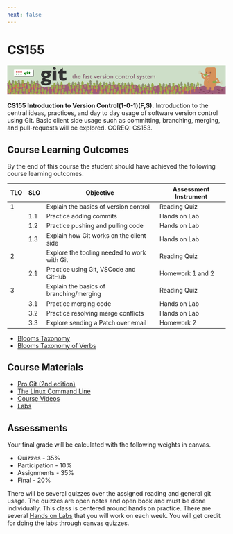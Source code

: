 ```yaml
---
next: false
---
```

# CS155

![Git Logo](images/git-banner.gif)

**CS155 Introduction to Version Control(1-0-1)(F,S).** Introduction to
the central ideas, practices, and day to day usage of software version
control using Git. Basic client side usage such as committing,
branching, merging, and pull-requests will be explored. COREQ: CS153.

## Course Learning Outcomes

By the end of this course the student should have achieved the following
course learning outcomes.

| TLO | SLO | Objective                                   | Assessment Instrument |
|-----|-----|---------------------------------------------|-----------------------|
| 1   |     | Explain the basics of version control       | Reading Quiz          |
|     | 1.1 | Practice adding commits                     | Hands on Lab          |
|     | 1.2 | Practice pushing and pulling code           | Hands on Lab          |
|     | 1.3 | Explain how Git works on the client side    | Hands on Lab          |
| 2   |     | Explore the tooling needed to work with Git | Reading Quiz          |
|     | 2.1 | Practice using Git, VSCode and GitHub       | Homework 1 and 2      |
| 3   |     | Explain the basics of branching/merging     | Reading Quiz          |
|     | 3.1 | Practice merging code                       | Hands on Lab          |
|     | 3.2 | Practice resolving merge conflicts          | Hands on Lab          |
|     | 3.3 | Explore sending a Patch over email          | Homework 2            |

- [Blooms Taxonomy](https://cft.vanderbilt.edu/guides-sub-pages/blooms-taxonomy/)
- [Blooms Taxonomy of Verbs](https://tips.uark.edu/blooms-taxonomy-verb-chart/)

## Course Materials

- [Pro Git (2nd edition)](https://git-scm.com/book/en/v2)
- [The Linux Command Line](https://drive.google.com/file/d/1nJ0XC0H7eI5I_g9WCqY9v-LlBMREaRBe/view?usp=share_link)
- [Course Videos](https://www.youtube.com/playlist?list=PLFziFbk-D-X3wbyZiKOu5aEcf9NGFUj8R)
- [Labs](https://github.com/shanep?tab=repositories&q=250&type=&language=&sort=)

## Assessments

Your final grade will be calculated with the following weights in canvas.

- Quizzes - 35%
- Participation - 10%
- Assignments - 35%
- Final - 20%

There will be several quizzes over the assigned reading and general git usage.
The quizzes are open notes and open book and must be done individually. This
class is centered around hands on practice. There are several [Hands on
Labs](https://github.com/shanep?tab=repositories&q=250&type=&language=&sort=)
that you will work on each week. You will get credit for doing the labs through
canvas quizzes.

<!--@include: ../../parts/syllabus-boiler.md-->
